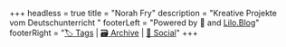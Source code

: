 +++
headless = true
title = "Norah Fry"
description = "Kreative Projekte vom Deutschunterricht "
footerLeft = "Powered by 💛 and [Lilo.Blog](https://www.lilo.blog)"
footerRight = "[🏷️ Tags](/tags/) | [🗃️ Archive](/posts/) | [📣 Social](https://www.lilo.blog)"
+++
